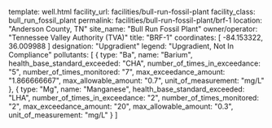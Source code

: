 template: well.html
facility_url: facilities/bull-run-fossil-plant
facility_class: bull_run_fossil_plant
permalink: facilities/bull-run-fossil-plant/brf-1
location: "Anderson County, TN"
site_name: "Bull Run Fossil Plant"
owner/operator: "Tennessee Valley Authority (TVA)"
title: "BRF-1"
coordinates: [
  -84.153322,
  36.009988
]
designation: "Upgradient"
legend: "Upgradient, Not In Compliance"
pollutants: [
  {
  type: "Ba",
  name: "Barium",
  health_base_standard_exceeded: "CHA",
  number_of_times_in_exceedance: "5",
  number_of_times_monitored: "7",
  max_exceedance_amount: "1.866666667",
  max_allowable_amount: "0.7",
  unit_of_measurement: "mg/L"
  },
  {
  type: "Mg",
  name: "Manganese",
  health_base_standard_exceeded: "LHA",
  number_of_times_in_exceedance: "2",
  number_of_times_monitored: "2",
  max_exceedance_amount: "20",
  max_allowable_amount: "0.3",
  unit_of_measurement: "mg/L"
  }
]
